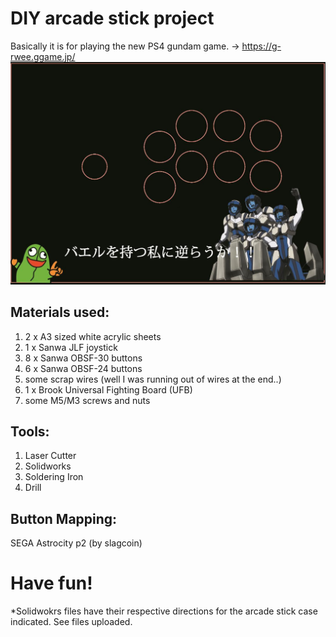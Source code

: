 DIY arcade stick project 
====
Basically it is for playing the new PS4 gundam game.
-> https://g-rwee.ggame.jp/
![image](https://github.com/100minus13/arcadestick/blob/master/photo_2020-06-20_14-35-00.jpg)


Materials used:
-----
1. 2 x A3 sized white acrylic sheets
2. 1 x Sanwa JLF joystick
3. 8 x Sanwa OBSF-30 buttons
4. 6 x Sanwa OBSF-24 buttons
5. some scrap wires (well I was running out of wires at the end..)
6. 1 x Brook Universal Fighting Board (UFB)
7. some M5/M3 screws and nuts


Tools:
-----
1. Laser Cutter
2. Solidworks
3. Soldering Iron
4. Drill

Button Mapping:
----
SEGA Astrocity p2 (by slagcoin)

# Have fun!
*Solidwokrs files have their respective directions for the arcade stick case indicated. See files uploaded.

